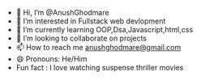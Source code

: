 - 👋 Hi, I’m @AnushGhodmare
- 👀 I’m interested in Fullstack web devlopment
- 🌱 I’m currently learning OOP,Dsa,Javascript,html,css
- 💞️ I’m looking to collaborate on projects 
- 📫 How to reach me anushghodmare@gmail.com
- 😄 Pronouns: He/Him
- Fun fact : I love watching suspense thriller movies

<!---
AnushGhodmare/AnushGhodmare is a ✨ special ✨ repository because its `README.md` (this file) appears on your GitHub profile.
You can click the Preview link to take a look at your changes.
--->
